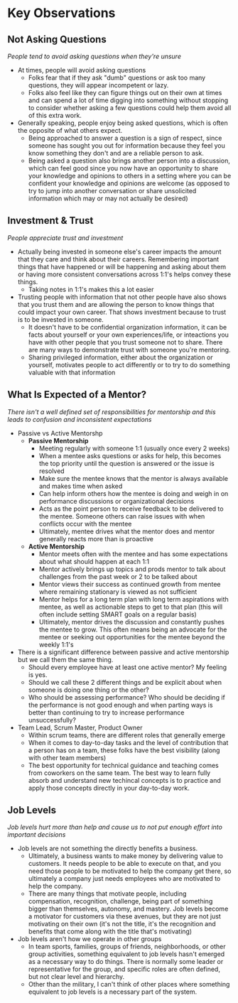 # Key Observations

## Not Asking Questions
_People tend to avoid asking questions when they're unsure_

* At times, people will avoid asking questions
  * Folks fear that if they ask "dumb" questions or ask too many questions, they will appear incompetent or lazy.
  * Folks also feel like they can figure things out on their own at times and can spend a lot of time digging into something without stopping to consider whether asking a few questions could help them avoid all of this extra work.
* Generally speaking, people enjoy being asked questions, which is often the opposite of what others expect.
  * Being approached to answer a question is a sign of respect, since someone has sought you out for information because they feel you know something they don't and are a reliable person to ask.
  * Being asked a question also brings another person into a discussion, which can feel good since you now have an opportunity to share your knowledge and opinions to others in a setting where you can be confident your knowledge and opinions are welcome (as opposed to try to jump into another conversation or share unsolicited information which may or may not actually be desired)

## Investment & Trust
_People appreciate trust and investment_

* Actually being invested in someone else's career impacts the amount that they care and think about their careers.  Remembering important things that have happened or will be happening and asking about them or having more consistent conversations across 1:1's helps convey these things.
  * Taking notes in 1:1's makes this a lot easier
* Trusting people with information that not other people have also shows that you trust them and are allowing the person to know things that could impact your own career.  That shows investment because to trust is to be invested in someone.
  * It doesn't have to be confidential organization information, it can be facts about yourself or your own experiences/life, or inteactions you have with other people that you trust someone not to share.  There are many ways to demonstrate trust with someone you're mentoring.
  * Sharing privileged information, either about the organization or yourself, motivates people to act differently or to try to do something valuable with that information

## What Is Expected of a Mentor?
_There isn't a well defined set of responsibilities for mentorship and this leads to confusion and inconsistent expectations_

* Passive vs Active Mentorshp
  * **Passive Mentorship**
    * Meeting regularly with someone 1:1 (usually once every 2 weeks)
    * When a mentee asks questions or asks for help, this becomes the top priority until the question is answered or the issue is resolved
    * Make sure the mentee knows that the mentor is always available and makes time when asked
    * Can help inform others how the mentee is doing and weigh in on performance discussions or organizational decisions
    * Acts as the point person to receive feedback to be delivered to the mentee.  Someone others can raise issues with when conflicts occur with the mentee
    * Ultimately, mentee drives what the mentor does and mentor generally reacts more than is proactive
  * **Active Mentorship**
    * Mentor meets often with the mentee and has some expectations about what should happen at each 1:1
    * Mentor actively brings up topics and prods mentor to talk about challenges from the past week or 2 to be talked about
    * Mentor views their success as continued growth from mentee where remaining stationary is viewed as not sufficient
    * Mentor helps for a long term plan with long term aspirations with mentee, as well as actionable steps to get to that plan (this will often include setting SMART goals on a regular basis)
    * Ultimately, mentor drives the discussion and constantly pushes the mentee to grow.  This often means being an advocate for the mentee or seeking out opportunities for the mentee beyond the weekly 1:1's
* There is a significant difference between passive and active mentorship but we call them the same thing.
  * Should every employee have at least one active mentor?  My feeling is yes.
  * Should we call these 2 different things and be explicit about when someone is doing one thing or the other?
  * Who should be assessing performance?  Who should be deciding if the performance is not good enough and when parting ways is better than continuing to try to increase performance unsuccessfully?
* Team Lead, Scrum Master, Product Owner
  * Within scrum teams, there are different roles that generally emerge
  * When it comes to day-to-day tasks and the level of contribution that a person has on a team, these folks have the best visibility (along with other team members)
  * The best opportunity for technical guidance and teaching comes from coworkers on the same team. The best way to learn fully absorb and understand new techincal concepts is to practice and apply those concepts directly in your day-to-day work.


## Job Levels
_Job levels hurt more than help and cause us to not put enough effort into important decisions_

* Job levels are not something the directly benefits a business.
  * Ultimately, a business wants to make money by delivering value to customers.  It needs people to be able to execute on that, and you need those people to be motivated to help the company get there, so ultimately a company just needs employees who are motivated to help the company.
  * There are many things that motivate people, including compensation, recognition, challenge, being part of something bigger than themselves, autonomy, and mastery. Job levels become a motivator for customers via these avenues, but they are not just motivating on their own (it's not the title, it's the recognition and benefits that come along with the title that's motivating)
* Job levels aren't how we operate in other groups
  * In team sports, families, groups of friends, neighborhoods, or other group activities, something equivalent to job levels hasn't emerged as a necessary way to do things.  There is normally some leader or representative for the group, and specific roles are often defined, but not clear level and hierarchy.
  * Other than the military, I can't think of other places where something equivalent to job levels is a necessary part of the system.
